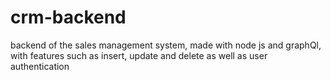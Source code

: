 # crm-backend
backend of the sales management system, made with node js and graphQl, with features such as insert, update and delete as well as user authentication
